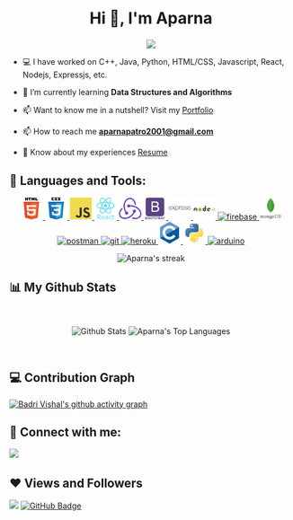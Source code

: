 <h1 align="center">Hi 👋, I'm Aparna</h1>
<p align="center">
  
<img align='center' src='https://user-images.githubusercontent.com/5713670/87202985-820dcb80-c2b6-11ea-9f56-7ec461c497c3.gif' width='200"'>
  
 </p>
 
- 💻 I have worked on C++, Java, Python, HTML/CSS, Javascript, React, Nodejs, Expressjs, etc.

- 🌱 I’m currently learning **Data Structures and Algorithms**

- 📫 Want to know me in a nutshell? Visit my [Portfolio](https://aparna-patra.netlify.app/)

- 📫 How to reach me **aparnapatro2001@gmail.com**

- 📄 Know about my experiences [Resume](https://drive.google.com/file/d/1de39w7Ivjpz0C7ItHGL1jc7yrm2yEUlB/view?usp=sharing)



## 🚀 Languages and Tools:

<p align="center"> 
  <a href="https://www.w3.org/html/" target="_blank"> <img src="https://raw.githubusercontent.com/devicons/devicon/master/icons/html5/html5-original-wordmark.svg" alt="html5" width="40" height="40"/> </a>
  <a href="https://www.w3schools.com/css/" target="_blank"> <img src="https://raw.githubusercontent.com/devicons/devicon/master/icons/css3/css3-original-wordmark.svg" alt="css3" width="40" height="40"/> </a> 
  <a href="https://developer.mozilla.org/en-US/docs/Web/JavaScript" target="_blank"> <img src="https://raw.githubusercontent.com/devicons/devicon/master/icons/javascript/javascript-original.svg" alt="javascript" width="40" height="40"/> </a> 
  <a href="https://reactjs.org/" target="_blank"> <img src="https://raw.githubusercontent.com/devicons/devicon/master/icons/react/react-original-wordmark.svg" alt="react" width="40" height="40"/> </a>
  <a href="https://redux.js.org" target="_blank"> <img src="https://raw.githubusercontent.com/devicons/devicon/master/icons/redux/redux-original.svg" alt="redux" width="40" height="40"/> </a>
  <a href="https://getbootstrap.com" target="_blank"> <img src="https://raw.githubusercontent.com/devicons/devicon/master/icons/bootstrap/bootstrap-plain-wordmark.svg" alt="bootstrap" width="40" height="40"/> </a>
  <a href="https://expressjs.com" target="_blank"> <img src="https://raw.githubusercontent.com/devicons/devicon/master/icons/express/express-original-wordmark.svg" alt="express" width="40" height="40"/> </a>
  <a href="https://nodejs.org" target="_blank"> <img src="https://raw.githubusercontent.com/devicons/devicon/master/icons/nodejs/nodejs-original-wordmark.svg" alt="nodejs" width="40" height="40"/> </a>
  <a href="https://firebase.google.com/" target="_blank"> <img src="https://www.vectorlogo.zone/logos/firebase/firebase-icon.svg" alt="firebase" width="40" height="40"/> </a> 
  <a href="https://www.mongodb.com/" target="_blank"> <img src="https://raw.githubusercontent.com/devicons/devicon/master/icons/mongodb/mongodb-original-wordmark.svg" alt="mongodb" width="40" height="40"/> </a>
  <a href="https://postman.com" target="_blank"> <img src="https://www.vectorlogo.zone/logos/getpostman/getpostman-icon.svg" alt="postman" width="40" height="40"/> </a>
  <a href="https://git-scm.com/" target="_blank"> <img src="https://www.vectorlogo.zone/logos/git-scm/git-scm-icon.svg" alt="git" width="40" height="40"/> </a>
  <a href="https://heroku.com" target="_blank"> <img src="https://www.vectorlogo.zone/logos/heroku/heroku-icon.svg" alt="heroku" width="40" height="40"/> </a>  
  <a href="https://www.cprogramming.com/" target="_blank"> <img src="https://raw.githubusercontent.com/devicons/devicon/master/icons/c/c-original.svg" alt="c" width="40" height="40"/> </a>
  <a href="https://www.python.org" target="_blank"> <img src="https://raw.githubusercontent.com/devicons/devicon/master/icons/python/python-original.svg" alt="python" width="40" height="40"/> </a>
  <a href="https://www.arduino.cc/" target="_blank"> <img src="https://cdn.worldvectorlogo.com/logos/arduino-1.svg" alt="arduino" width="40" height="40"/> </a>
  

<!-- [![React Badge](https://img.shields.io/badge/-React-61DBFB?style=for-the-badge&labelColor=black&logo=react&logoColor=61DBFB)](#)  [![Javascript Badge](https://img.shields.io/badge/-Javascript-F0DB4F?style=for-the-badge&labelColor=black&logo=javascript&logoColor=F0DB4F)](#) [![Typescript Badge](https://img.shields.io/badge/-Typescript-007acc?style=for-the-badge&labelColor=black&logo=typescript&logoColor=007acc)](#) [![Nodejs Badge](https://img.shields.io/badge/-Nodejs-3C873A?style=for-the-badge&labelColor=black&logo=node.js&logoColor=3C873A)](#) [![GraphQL Badge](https://img.shields.io/badge/-GraphQl-e535ab?style=for-the-badge&labelColor=black&logo=node.js&logoColor=e535ab)](#) -->
<br/>

<p align="center">
    <a >
        <img title="🔥 Get streak stats for your profile at git.io/streak-stats" alt="Aparna's streak" src="https://github-readme-streak-stats.herokuapp.com/?user=itsme-aparna&theme=black-ice&hide_border=true&stroke=0000&background=060A0CD0"/>
    </a>
</p>

## 📊 My Github Stats

  <br/>
    <!-- <a href="https:/itsme-aparna/github.com//github-readme-streak-stats"><img alt="Ayush Senapati's Github Stats" src="https://github-readme-stats.vercel.app/api?username=itsme-aparna&show_icons=true&count_private=true&theme=react&hide_border=true&bg_color=0D1117" /></a> -->
    <p align="center">
    <a align="center"><img alt="Github Stats" src="https://github-readme-stats.vercel.app/api?username=itsme-aparna&show_icons=true&count_private=true&theme=react&hide_border=true&bg_color=0D1117" /></a>
  <!-- <a href="https://github.com/itsme-aparna/github-readme-streak-stats"><img alt="Ayush Senapati's Top Languages" src="https://github-readme-stats.vercel.app/api/top-langs/?username=itsme-aparna&langs_count=8&count_private=true&layout=compact&theme=react&hide_border=true&bg_color=0D1117" /></a> -->
  <a align="center"><img alt="Aparna's Top Languages" src="https://github-readme-stats.vercel.app/api/top-langs/?username=itsme-aparna&langs_count=8&count_private=true&layout=compact&theme=react&hide_border=true&bg_color=0D1117" /></a>
  </p>
  <br/>
  
## 💻 Contribution Graph
[![Badri Vishal's github activity graph](https://activity-graph.herokuapp.com/graph?username=itsme-aparna&theme=react-dark)](https://github.com/itsme-aparna/github-readme-activity-graph)


## 💬 Connect with me:

<p align="left">

<a href = "https://www.linkedin.com/in/aparna-patra-4b07381a3/"><img src="https://img.icons8.com/fluent/48/000000/linkedin.png"/></a>

</p>

## ❤ Views and Followers

<a>
    <img src="https://komarev.com/ghpvc/?username=itsme-aparna">
</a>
<a href="https://github.com/itsme-aparna?tab=followers"><img src="https://img.shields.io/github/followers/itsme-aparna?label=Followers&style=social" alt="GitHub Badge"></a>
